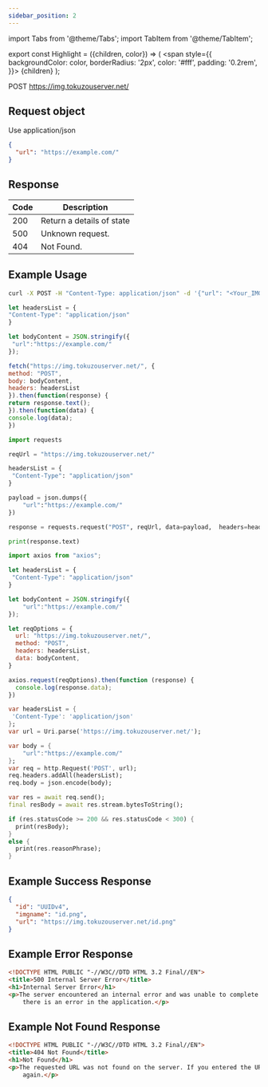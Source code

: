 ```yaml
---
sidebar_position: 2
---
```


import Tabs from '@theme/Tabs';
import TabItem from '@theme/TabItem';

export const Highlight = ({children, color}) => (
  <span
    style={{
      backgroundColor: color,
      borderRadius: '2px',
      color: '#fff',
      padding: '0.2rem',
    }}>
    {children}
  </span>
);

<Highlight color="#25c2a0">POST</Highlight> https://img.tokuzouserver.net/


## Request object
Use application/json

```json
{
  "url": "https://example.com/"
}
```

## Response
| Code | Description |
| ---- | ----------- |
| 200 | Return a details of state |
| 500 | Unknown request. |
| 404 | Not Found. |

## Example Usage
```bash
curl -X POST -H "Content-Type: application/json" -d '{"url": "<Your_IMG_URL>"}'  https://img.tokuzouserver.net/
```
<Tabs>
  <TabItem value="js" label="Javascript" default>

   ```jsx title="SAMPLE_IMG_POST.js"
let headersList = {
 "Content-Type": "application/json"
}

let bodyContent = JSON.stringify({
    "url":"https://example.com/"
});

fetch("https://img.tokuzouserver.net/", { 
  method: "POST",
  body: bodyContent,
  headers: headersList
}).then(function(response) {
  return response.text();
}).then(function(data) {
  console.log(data);
})
```

  </TabItem>

  <TabItem value="py" label="Python">

```py title="SAMPLE_IMG_POST.py"
import requests

reqUrl = "https://img.tokuzouserver.net/"

headersList = {
 "Content-Type": "application/json" 
}

payload = json.dumps({
    "url":"https://example.com/"
})

response = requests.request("POST", reqUrl, data=payload,  headers=headersList)

print(response.text)
```

  </TabItem>

  <TabItem value="axios" label="Axios">

```jsx title="SAMPLE_IMG_POST.js"
import axios from "axios";

let headersList = {
 "Content-Type": "application/json" 
}

let bodyContent = JSON.stringify({
    "url":"https://example.com/"
});

let reqOptions = {
  url: "https://img.tokuzouserver.net/",
  method: "POST",
  headers: headersList,
  data: bodyContent,
}

axios.request(reqOptions).then(function (response) {
  console.log(response.data);
})
```

  </TabItem>

  <TabItem value="Dart" label="Dart">

```dart title="SAMPLE_IMG_POST.dart"
var headersList = {
 'Content-Type': 'application/json' 
};
var url = Uri.parse('https://img.tokuzouserver.net/');

var body = {
    "url":"https://example.com/"
};
var req = http.Request('POST', url);
req.headers.addAll(headersList);
req.body = json.encode(body);

var res = await req.send();
final resBody = await res.stream.bytesToString();

if (res.statusCode >= 200 && res.statusCode < 300) {
  print(resBody);
}
else {
  print(res.reasonPhrase);
}
```

  </TabItem>
</Tabs>

## Example Success Response
```json
{
  "id": "UUIDv4",
  "imgname": "id.png",
  "url": "https://img.tokuzouserver.net/id.png"
}
```

## Example Error Response
```html
<!DOCTYPE HTML PUBLIC "-//W3C//DTD HTML 3.2 Final//EN">
<title>500 Internal Server Error</title>
<h1>Internal Server Error</h1>
<p>The server encountered an internal error and was unable to complete your request. Either the server is overloaded or
	there is an error in the application.</p>
```

## Example Not Found Response
```html
<!DOCTYPE HTML PUBLIC "-//W3C//DTD HTML 3.2 Final//EN">
<title>404 Not Found</title>
<h1>Not Found</h1>
<p>The requested URL was not found on the server. If you entered the URL manually please check your spelling and try
	again.</p>
```